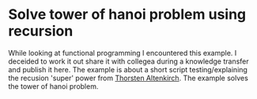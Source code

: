 # Solve tower of hanoi problem using recursion
While looking at functional programming I encountered this example. I deceided to work it out share it with collegea during a knowledge transfer and publish it here.
The example is about a short script testing/explaining the recusion 'super' power from [Thorsten Altenkirch](https://www.youtube.com/watch?v=8lhxIOAfDss). The example solves the tower of hanoi problem.
